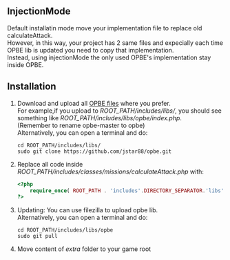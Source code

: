 ## InjectionMode
Default installatin mode move your implementation file to replace old calculateAttack.    
However, in this way, your project has 2 same files and expecially each time OPBE lib is updated you need to copy that implementation.     
Instead, using injectionMode the only used OPBE's implementation stay inside OPBE.  

## Installation

1. Download and upload all [OPBE files](https://github.com/jstar88/opbe/archive/master.zip) where you prefer.   
   For example,if you upload to *ROOT_PATH/includes/libs/*, you should see something like *ROOT_PATH/includes/libs/opbe/index.php*.  
   (Remember to rename opbe-master to opbe)   
   Alternatively, you can open a terminal and do:

    ```
    cd ROOT_PATH/includes/libs/
    sudo git clone https://github.com/jstar88/opbe.git
    
    ```

2. Replace all code inside *ROOT_PATH/includes/classes/missions/calculateAttack.php* with:
    
    ```php
    <?php
        require_once( ROOT_PATH . 'includes'.DIRECTORY_SEPARATOR.'libs'.DIRECTORY_SEPARATOR.'opbe'.DIRECTORY_SEPARATOR.'implementations'.DIRECTORY_SEPARATOR.'2Moons'.DIRECTORY_SEPARATOR.'1_6_1_injectionMode'.DIRECTORY_SEPARATOR.'calculateAttack.php' );
    ?>
    ```
3. Updating:
    You can use filezilla to upload opbe lib.   
    Alternatively, you can open a terminal and do:
    ```
    cd ROOT_PATH/includes/libs/opbe
    sudo git pull
    
    ```
    
4. Move content of *extra* folder to your game root
     